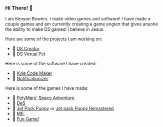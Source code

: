 ### Hi There! 👋
I am Kenyon Bowers. I make video games and software!
I have made a couple games and am currently creating a game engien that gives anyone the ability to make DS games!
I believe in Jesus.

Here are some of the projects I am working on:
- 🔭 [DS Creator](https://bowersindustry.github.io/ds-creator-docs/)
- 🔭 [DS Virtual Pet](https://github.com/MakeYourDSGame/DS-Virtual-Pet)

Here is some of the software I have created:
- 🔭 [Kyle Code Maker]()
- 🔭 [Notificationizer](https://bowersindustry.itch.io/notificationizer)

Here is some of the games I have made:
- 🔭 [PolyMars' Space Adventure](https://github.com/BowersIndustry/PolyMars-Game)
- 🔭 [DeS](https://bowersindustry.itch.io/des)
- 🔭 [Jet Pack Puppy](https://bowersindustry.itch.io/jet-pack-puppy) or [Jet pack Puppy Remastered](https://bowersindustry.itch.io/jet-pack-puppy-remastered)
- 🔭 [ME:](https://bowersindustry.itch.io/me)
- 🔭 [Fun Game!](https://bowersindustry.itch.io/fun-game)
<!--
- 🌱 I’m currently learning ...
- 👯 I’m looking to collaborate on ...
- 🤔 I’m looking for help with ...
- 💬 Ask me about ...
- 📫 How to reach me: ...
- 😄 Pronouns: ...
- ⚡ Fun fact: ...
-->
